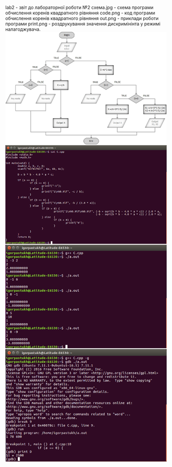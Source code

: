 lab2 - звіт до лабораторної роботи №2
схема.jpg - схема програми обчислення коренів квадратного рівняння
code.png - код програми обчислення коренів квадратного рівняння
out.png - приклади роботи програми
print.png - роздрукування значення дискримінінта у режимі налагоджувача.
![OSlab2](схема.jpg)
![OSlab2](code.png)
![OSlab2](out.png)
![OSlab2](print.png)
